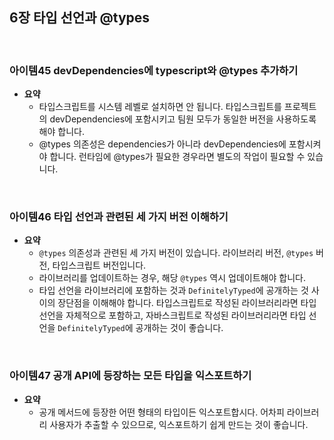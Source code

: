 ## 6장 타입 선언과 @types

<br>

### 아이템45 devDependencies에 typescript와 @types 추가하기

- **요약**
  - 타입스크립트를 시스템 레벨로 설치하면 안 됩니다. 타입스크립트를 프로젝트의 devDependencies에 포함시키고 팀원 모두가 동일한 버전을 사용하도록 해야 합니다.
  - @types 의존성은 dependencies가 아니라 devDependencies에 포함시켜야 합니다. 런타임에 @types가 필요한 경우라면 별도의 작업이 필요할 수 있습니다.

<br>

### 아이템46 타입 선언과 관련된 세 가지 버전 이해하기

- **요약**
  - `@types` 의존성과 관련된 세 가지 버전이 있습니다. 라이브러리 버전, `@types` 버전, 타입스크립트 버전입니다.
  - 라이브러리를 업데이트하는 경우, 해당 `@types` 역시 업데이트해야 합니다.
  - 타입 선언을 라이브러리에 포함하는 것과 `DefinitelyTyped`에 공개하는 것 사이의 장단점을 이해해야 합니다. 타입스크립트로 작성된 라이브러리라면 타입 선언을 자체적으로 포함하고, 자바스크립트로 작성된 라이브러리라면 타입 선언을 `DefinitelyTyped`에 공개하는 것이 좋습니다.

<br>

### 아이템47 공개 API에 등장하는 모든 타입을 익스포트하기

- **요약**
  - 공개 메서드에 등장한 어떤 형태의 타입이든 익스포트합시다. 어차피 라이브러리 사용자가 추출할 수 있으므로, 익스포트하기 쉽게 만드는 것이 좋습니다.
